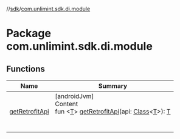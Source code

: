 //[sdk](../../index.md)/[com.unlimint.sdk.di.module](index.md)



# Package com.unlimint.sdk.di.module  


## Functions  
  
|  Name |  Summary | 
|---|---|
| <a name="com.unlimint.sdk.di.module//getRetrofitApi/#java.lang.Class[TypeParam(bounds=[kotlin.Any?])]/PointingToDeclaration/"></a>[getRetrofitApi](get-retrofit-api.md)| <a name="com.unlimint.sdk.di.module//getRetrofitApi/#java.lang.Class[TypeParam(bounds=[kotlin.Any?])]/PointingToDeclaration/"></a>[androidJvm]  <br>Content  <br>fun <[T](get-retrofit-api.md)> [getRetrofitApi](get-retrofit-api.md)(api: [Class](https://developer.android.com/reference/kotlin/java/lang/Class.html)<[T](get-retrofit-api.md)>): [T](get-retrofit-api.md)  <br><br><br>|


